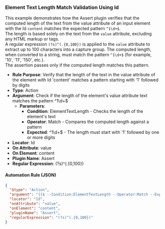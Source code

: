### Element Text Length Match Validation Using Id

This example demonstrates how the Assert plugin verifies that the computed length of the text from the value attribute of an input element with the Id `content` matches the expected pattern `^1\d+$`.  
The length is based solely on the text from the `value` attribute, excluding any HTML markup or tags.  
A regular expression `(?s)^(.{0,100})` is applied to the `value` attribute to extract up to 100 characters into a capture group. The computed length, when converted to a string, must match the pattern `^1\d+$` (for example, '10', '11', '150', etc.).  
The assertion passes only if the computed length matches this pattern.

- **Rule Purpose**: Verify that the length of the text in the value attribute of the element with Id 'content' matches a pattern starting with '1' followed by digits  
- **Type**: Action  
- **Argument**: Check if the length of the element's value attribute text matches the pattern ^1\d+$  
  - **Parameters**:  
    - **Condition**: ElementTextLength - Checks the length of the element's text  
    - **Operator**: Match - Compares the computed length against a pattern  
    - **Expected**: ^1\d+$ - The length must start with '1' followed by one or more digits  
- **Locator**: Id  
- **On Attribute**: value  
- **On Element**: content  
- **Plugin Name**: Assert  
- **Regular Expression**: (?s)^(.{0,100})

#### Automation Rule (JSON)

```json
{
  "$type": "Action",
  "argument": "{{$ --Condition:ElementTextLength --Operator:Match --Expected:^1\\d+$}}",
  "locator": "Id",
  "onAttribute": "value",
  "onElement": "content",
  "pluginName": "Assert",
  "regularExpression": "(?s)^(.{0,100})"
}
```
